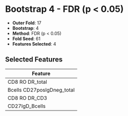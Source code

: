 # Bootstrap 4 - FDR (p < 0.05)

- **Outer Fold**: 17
- **Bootstrap**: 4
- **Method**: FDR (p < 0.05)
- **Fold Seed**: 61
- **Features Selected**: 4

## Selected Features

| Feature |
|---------|
| CD8 RO DR_total |
| Bcells CD27posIgDneg_total |
| CD8 RO DR_CD3 |
| CD27IgD_Bcells |
